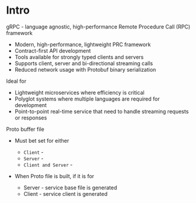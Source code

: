 # Intro





gRPC - language agnostic, high-performance Remote Procedure Call (RPC) framework



* Modern, high-performance, lightweight PRC framework
* Contract-first API development
* Tools available for strongly typed clients and servers
* Supports client, server and bi-directional streaming calls
* Reduced network usage with Protobuf binary serialization



Ideal for&#x20;

* Lightweight microservices where efficiency is critical
* Polyglot systems where multiple languages are required for development
* Point-to-point real-time service that need to handle streaming requests or responses











Proto buffer file

* Must bet set for either&#x20;
  * `Client` -&#x20;
  * `Server` -
  * `Client and Server` -&#x20;





* When Proto file is built, if it is for
  * Server - service base file is generated
  * Client - service client is generated











